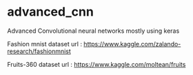 # advanced_cnn

Advanced Convolutional neural networks mostly using keras

Fashion mnist dataset url : https://www.kaggle.com/zalando-research/fashionmnist

Fruits-360 dataset url : https://www.kaggle.com/moltean/fruits
